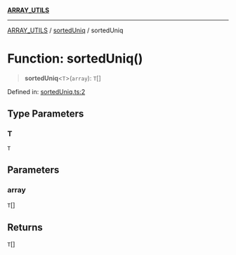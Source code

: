 [**ARRAY_UTILS**](../../README.md)

***

[ARRAY_UTILS](../../README.md) / [sortedUniq](../README.md) / sortedUniq

# Function: sortedUniq()

> **sortedUniq**\<`T`\>(`array`): `T`[]

Defined in: [sortedUniq.ts:2](https://github.com/dailker/everyutil/blob/ed6336a7c6553ed095d55eb280ece446462248a8/src/array/sortedUniq.ts#L2)

## Type Parameters

### T

`T`

## Parameters

### array

`T`[]

## Returns

`T`[]
